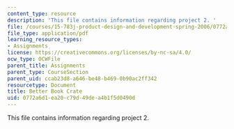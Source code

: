 ```yaml
---
content_type: resource
description: 'This file contains information regarding project 2. '
file: /courses/15-783j-product-design-and-development-spring-2006/0772a6d1ea20c79d49dea4b1f5d0490d_smp_dgn_prj_pro2.pdf
file_type: application/pdf
learning_resource_types:
- Assignments
license: https://creativecommons.org/licenses/by-nc-sa/4.0/
ocw_type: OCWFile
parent_title: Assignments
parent_type: CourseSection
parent_uid: ccab23d8-a646-be48-b469-0b90ac2ff342
resourcetype: Document
title: Better Book Crate
uid: 0772a6d1-ea20-c79d-49de-a4b1f5d0490d
---
```

This file contains information regarding project 2. 